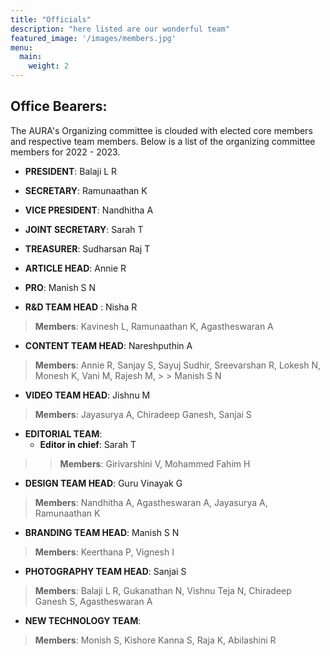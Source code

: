 ```yaml
---
title: "Officials"
description: "here listed are our wonderful team"
featured_image: '/images/members.jpg'
menu:
  main:
    weight: 2
---
```


## Office Bearers:

The AURA's Organizing committee is clouded with elected core members and respective team 
members. Below is a list of the organizing committee members for 2022 - 2023.
- __PRESIDENT__: Balaji L R   

- __SECRETARY__: Ramunaathan K   

- __VICE PRESIDENT__: Nandhitha A  
 
- __JOINT SECRETARY__: Sarah T  

- __TREASURER__: Sudharsan Raj T   

- __ARTICLE HEAD__: Annie R  

- __PRO__: Manish S N   

- __R&D TEAM HEAD__ : Nisha R
> __Members__: Kavinesh L, Ramunaathan K, Agastheswaran A   

- __CONTENT TEAM HEAD__: Nareshputhin A
> __Members__: Annie R, Sanjay S, Sayuj Sudhir, Sreevarshan R, Lokesh N, Monesh K, Vani M, Rajesh M, > >  Manish S N  

- __VIDEO TEAM HEAD__: Jishnu M
> __Members__: Jayasurya A, Chiradeep Ganesh, Sanjai S   

- __EDITORIAL TEAM__:
  * __Editor in chief__: Sarah T
> > __Members__: Girivarshini V, Mohammed Fahim H   

- __DESIGN TEAM HEAD__: Guru Vinayak G 
> __Members__: Nandhitha A, Agastheswaran A, Jayasurya A, Ramunaathan K  

- __BRANDING TEAM HEAD__: Manish S N 
> __Members__: Keerthana P, Vignesh I  

- __PHOTOGRAPHY TEAM HEAD__: Sanjai S 
> __Members__: Balaji L R, Gukanathan N, Vishnu Teja N, Chiradeep Ganesh S, Agastheswaran A   

- __NEW TECHNOLOGY TEAM__: 
> __Members__: Monish S, Kishore Kanna S, Raja K, Abilashini R